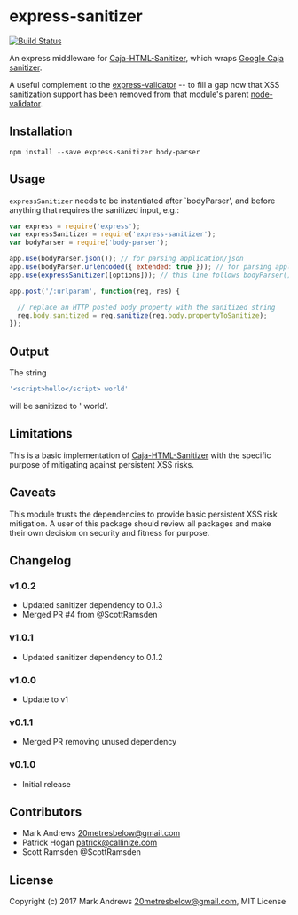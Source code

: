 # express-sanitizer

[![Build Status](https://travis-ci.org/markau/express-sanitizer.png?branch=master)](https://travis-ci.org/markau/express-sanitizer)

An express middleware for [Caja-HTML-Sanitizer](https://github.com/theSmaw/Caja-HTML-Sanitizer), which wraps [Google Caja sanitizer](https://code.google.com/p/google-caja/wiki/JsHtmlSanitizer).  

A useful complement to the [express-validator](https://github.com/ctavan/express-validator) -- to fill a gap now that XSS sanitization support has been removed from that module's parent [node-validator](https://github.com/chriso/node-validator).

## Installation

```
npm install --save express-sanitizer body-parser
```

## Usage

`expressSanitizer` needs to be instantiated after `bodyParser', and before anything that requires the sanitized input, e.g.:

```javascript
var express = require('express');
var expressSanitizer = require('express-sanitizer');
var bodyParser = require('body-parser');

app.use(bodyParser.json()); // for parsing application/json
app.use(bodyParser.urlencoded({ extended: true })); // for parsing application/x-www-form-urlencoded
app.use(expressSanitizer([options])); // this line follows bodyParser() instantiations
```

```javascript
app.post('/:urlparam', function(req, res) {

  // replace an HTTP posted body property with the sanitized string
  req.body.sanitized = req.sanitize(req.body.propertyToSanitize);
});

```

## Output

The string 
```javascript
'<script>hello</script> world'
```
will be sanitized to ' world'.

## Limitations

This is a basic implementation of [Caja-HTML-Sanitizer](https://github.com/theSmaw/Caja-HTML-Sanitizer) with the specific purpose of mitigating against persistent XSS risks. 

## Caveats

This module trusts the dependencies to provide basic persistent XSS risk mitigation. A user of this package should review all packages and make their own decision on security and fitness for purpose. 

## Changelog

### v1.0.2
- Updated sanitizer dependency to 0.1.3
- Merged PR #4 from @ScottRamsden

### v1.0.1
- Updated sanitizer dependency to 0.1.2

### v1.0.0
- Update to v1

### v0.1.1
- Merged PR removing unused dependency

### v0.1.0
- Initial release

## Contributors

- Mark Andrews <20metresbelow@gmail.com> 
- Patrick Hogan <patrick@callinize.com>
- Scott Ramsden @ScottRamsden

## License

Copyright (c) 2017 Mark Andrews <20metresbelow@gmail.com>, MIT License

